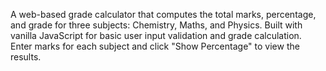 A web-based grade calculator that computes the total marks, percentage, and grade for three subjects: Chemistry, Maths, and Physics. Built with vanilla JavaScript for basic user input validation and grade calculation.
Enter marks for each subject and click "Show Percentage" to view the results.
